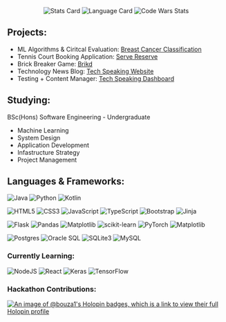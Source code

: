 <div align="center">
  <img src="http://github-profile-summary-cards.vercel.app/api/cards/stats?username=bouza1&theme=algolia" alt="Stats Card">
  <img src="http://github-profile-summary-cards.vercel.app/api/cards/repos-per-language?username=bouza1&theme=algolia" alt="Language Card">
  <img src="https://www.codewars.com/users/Bouza1/badges/large" alt="Code Wars Stats">
</div>

## Projects:
- ML Algorithms & Ciritcal Evaluation: [Breast Cancer Classification](https://github.com/Bouza1/Brikd)
- Tennis Court Booking Application: [Serve Reserve](https://github.com/Bouza1/Brikd)
- Brick Breaker Game: [Brikd](https://github.com/Bouza1/Brikd)
- Technology News Blog: [Tech Speaking Website](https://github.com/Bouza1/Tech-Speaking-Website)
- Testing + Content Manager: [Tech Speaking Dashboard](https://github.com/Bouza1/Tech-Speaking-Dashboard)

## Studying:
BSc(Hons) Software Engineering - Undergraduate
- Machine Learning
- System Design
- Application Development
- Infastructure Strategy
- Project Management

## Languages & Frameworks:
![Java](https://img.shields.io/badge/Java-ED8B00?style=for-the-badge&logo=openjdk&logoColor=white)
![Python](https://img.shields.io/badge/Python-14354C?style=for-the-badge&logo=python&logoColor=white)
![Kotlin](https://img.shields.io/badge/kotlin-%237F52FF.svg?style=for-the-badge&logo=kotlin&logoColor=white)

![HTML5](https://img.shields.io/badge/HTML5-E34F26?style=for-the-badge&logo=html5&logoColor=white)
![CSS3](https://img.shields.io/badge/CSS3-1572B6?style=for-the-badge&logo=css3&logoColor=white)
![JavaScript](https://img.shields.io/badge/javascript-%23323330.svg?style=for-the-badge&logo=javascript&logoColor=%23F7DF1E)
![TypeScript](https://img.shields.io/badge/typescript-%23007ACC.svg?style=for-the-badge&logo=typescript&logoColor=white)
![Bootstrap](https://img.shields.io/badge/Bootstrap-563D7C?style=for-the-badge&logo=bootstrap&logoColor=white)
![Jinja](https://img.shields.io/badge/jinja-white.svg?style=for-the-badge&logo=jinja&logoColor=black)

![Flask](https://img.shields.io/badge/flask-%23000.svg?style=for-the-badge&logo=flask&logoColor=white)
![Pandas](https://img.shields.io/badge/pandas-%23150458.svg?style=for-the-badge&logo=pandas&logoColor=white)
![Matplotlib](https://img.shields.io/badge/Matplotlib-%23ffffff.svg?style=for-the-badge&logo=Matplotlib&logoColor=black)
![scikit-learn](https://img.shields.io/badge/scikit--learn-%23F7931E.svg?style=for-the-badge&logo=scikit-learn&logoColor=white)
![PyTorch](https://img.shields.io/badge/PyTorch-%23EE4C2C.svg?style=for-the-badge&logo=PyTorch&logoColor=white)
![Matplotlib](https://img.shields.io/badge/Matplotlib-%23ffffff.svg?style=for-the-badge&logo=Matplotlib&logoColor=black)

![Postgres](https://img.shields.io/badge/postgres-%23316192.svg?style=for-the-badge&logo=postgresql&logoColor=white)
![Oracle SQL](	https://img.shields.io/badge/Oracle-F80000?style=for-the-badge&logo=Oracle&logoColor=white)
![SQLite3](https://img.shields.io/badge/SQLite-07405E?style=for-the-badge&logo=sqlite&logoColor=white)
![MySQL](https://img.shields.io/badge/mysql-%2300f.svg?style=for-the-badge&logo=mysql&logoColor=white)

### Currently Learning:
![NodeJS](https://img.shields.io/badge/node.js-6DA55F?style=for-the-badge&logo=node.js&logoColor=white)
![React](https://img.shields.io/badge/react-%2320232a.svg?style=for-the-badge&logo=react&logoColor=%2361DAFB)
![Keras](https://img.shields.io/badge/Keras-%23D00000.svg?style=for-the-badge&logo=Keras&logoColor=white)
![TensorFlow](https://img.shields.io/badge/TensorFlow-%23FF6F00.svg?style=for-the-badge&logo=TensorFlow&logoColor=white)

### Hackathon Contributions:
[![An image of @bouza1's Holopin badges, which is a link to view their full Holopin profile](https://holopin.me/bouza1)](https://holopin.io/@bouza1)

<!---
Bouza1/Bouza1 is a ✨ special ✨ repository because its `README.md` (this file) appears on your GitHub profile.
You can click the Preview link to take a look at your changes.
<div align="center">
  <img src="http://github-profile-summary-cards.vercel.app/api/cards/profile-details?username=bouza1&theme=city_lights" alt="Profile Summary Card">
</div>
--->
